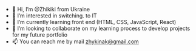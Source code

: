 - 👋 Hi, I’m @Zhikiki from Ukraine
- 👀 I’m interested in switching. to IT
- 🌱 I’m currently learning front end (HTML, CSS, JavaScript, React)
- 💞️ I’m looking to collaborate on my learning process to develop projects for my future portfolio
- 📫 You can reach me by mail zhykinak@gmail.com

<!---
Zhikiki/Zhikiki is a ✨ special ✨ repository because its `README.md` (this file) appears on your GitHub profile.
You can click the Preview link to take a look at your changes.
--->

